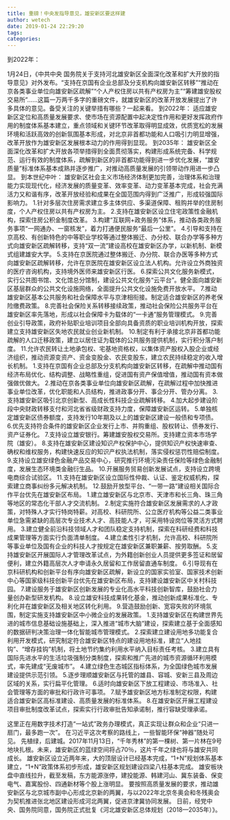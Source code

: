 ```yaml
---
title: 重磅！中央发指导意见，雄安新区要这样建
author: wetech
date: 2019-01-24 22:29:20
tags: 
categories: 
---
```

到2022年：
<!-- more -->
1月24日，《中共中央 国务院关于支持河北雄安新区全面深化改革和扩大开放的指导意见》对外发布。“支持在京国有企业总部及分支机构向雄安新区转移”“推动在京各类事业单位向雄安新区疏解”“个人产权住房以共有产权房为主”“筹建雄安股权交易所”……这篇一万两千多字的重磅文件，就雄安新区的改革开放发展提出了许多具体的意见。备受关注的关键举措有哪些？一起来看。
到2022年：
适应雄安新区定位和高质量发展要求、使市场在资源配置中起决定性作用和更好发挥政府作用的制度体系基本建立，重点领域和关键环节改革取得明显成效，优质宽松的发展环境和活跃高效的创新氛围基本形成，对北京非首都功能和人口吸引力明显增强，改革开放作为雄安新区发展根本动力的作用得到显现。
到2035年：
雄安新区全面深化改革和扩大开放各项举措得到全面贯彻落实，构建形成系统完备、科学规范、运行有效的制度体系，疏解到新区的非首都功能得到进一步优化发展，“雄安质量”标准体系基本成熟并逐步推广，对推动高质量发展的引领带动作用进一步凸显。
到本世纪中叶：
雄安新区社会主义市场经济体制更加完善，治理体系和治理能力实现现代化，经济发展的质量变革、效率变革、动力变革基本完成，社会充满活力又和谐有序，改革开放经验和成果在全国范围内得到广泛推广，形成较强国际影响力。
1.针对多层次住房需求建立多主体供应、多渠道保障、租购并举的住房制度，个人产权住房以共有产权房为主。
2.支持在雄安新区设立住宅政策性金融机构，探索住房公积金制度改革。
3.构建“互联网+政务服务”体系，推动各类政务服务事项“一网通办、一窗核发”，着力打通便民服务“最后一公里”。
4.引导和支持在京高校、有创新特色的中等职业学校等通过整体搬迁、办分校、联合办学等多种方式向雄安新区疏解转移，支持“双一流”建设高校在雄安新区办学，以新机制、新模式组建雄安大学。
5.支持在京医院通过整体搬迁、办分院、联合办医等多种方式向雄安新区疏解转移，允许在京医院在雄安新区设立法人机构。允许设立外商独资的医疗咨询机构，支持境外医师来雄安新区行医。
6.探索公共文化服务新模式，实行公共图书馆、文化馆总分馆制，建设公共文化服务“云平台”。健全面向雄安新区基层群众的公共文化设施网络，全面提升公共文化设施免费开放水平。
7.推动雄安新区基本公共服务和社会保障水平与京津相衔接。制定适合雄安新区的养老保险缴费政策。
8.完善社会保险关系转移接续政策，推动社会保险公共服务平台在雄安新区率先落地，形成以社会保障卡为载体的“一卡通”服务管理模式。
9.完善创业引导政策，政府补贴职业培训项目全部向具备资质的职业培训机构开放，探索建立支持雄安新区失地农民就业创业新机制。
10.制定有利于承接北京非首都功能疏解的人口迁移政策，建立以居住证为载体的公共服务提供机制，实行积分落户制度。
11.允许农民转让土地承包权、宅基地资格权，以集体资产股权入股企业或经济组织，推动资源变资产、资金变股金、农民变股东，建立农民持续稳定的收入增长机制。
1.支持在京国有企业总部及分支机构向雄安新区转移，在疏解中推动国有经济布局优化、结构调整、战略性重组，促进国有资产保值增值，推动国有资本做强做优做大。
2.推动在京各类事业单位向雄安新区疏解，在疏解过程中加快推进事业单位改革，优化职能和人员结构，推进政事分开、事企分开、管办分离。
3.支持雄安新区吸引北京创新型、高成长性科技企业疏解转移。
4.加大起步建设阶段中央财政转移支付和河北省省级财政支持力度，保障雄安新区运转。
5.单独核定雄安新区债券额度，支持发行10年期及以上的雄安新区建设一般债和专项债。
6.优先支持符合条件的雄安新区企业发行上市、并购重组、股权转让、债券发行、资产证券化。
7.支持设立雄安银行。筹建雄安股权交易所。支持建立资本市场学院（雄安）。
8.支持在雄安新区建设知识产权保护中心，提供知识产权快速审查、确权和维权服务，构建快速反应的知识产权执法机制，落实侵权惩罚性赔偿制度。
9.支持设立雄安绿色金融产品交易中心，研究推行环境污染责任保险等绿色金融制度，发展生态环境类金融衍生品。
10.开展服务贸易创新发展试点，支持设立跨境电商综合试验区。
11.支持在雄安新区设立国际性仲裁、认证、鉴定权威机构，探索建立商事纠纷多元解决机制。
12.鼓励开放型平台、“一带一路”建设相关国际合作平台优先在雄安新区布局。
1.建立雄安新区与北京市、天津市和长三角、珠三角等地区的常态化干部人才交流机制。
2.制定实施符合雄安新区发展需求的人才政策，对特殊人才实行特岗特薪。对高校、科研院所、公立医疗机构等公益二类事业单位急需紧缺的高层次专业技术人才、高技能人才，可采用特设岗位等灵活方式聘用。
3.建立健全前沿科技领域人才和团队稳定支持机制，探索在科研经费和科技成果管理等方面实行负面清单制度。
4.建立柔性引才机制，允许高校、科研院所等事业单位及国有企业的科技人才按规定在雄安新区兼职兼薪、按劳取酬。
5.支持雄安新区开展国际人才管理改革试点，为外籍创新创业人员提供更多签证和居留便利，建立外籍高层次人才申请永久居留和工作居留直通车制度。
6.引导现有在京科研机构和创新平台有序向雄安新区疏解，新设立的国家实验室、国家技术创新中心等国家级科技创新平台优先在雄安新区布局，支持建设雄安新区中关村科技园。
7.建设服务于雄安新区创新发展的专业化高水平科技创新智库，鼓励社会力量创办新型研发机构。
8.设立雄安科技成果转化基金，推动创新成果标准化、专利化并在雄安新区及相关地区转化利用。
9.营造鼓励创新、宽容失败的环境氛围，制定实施支持雄安新区中小微企业的发展政策。
1.支持雄安新区在构建世界先进的城市信息基础设施基础上，深入推进“城市大脑”建设，探索建立基于全面感知的数据研判决策治理一体化智能城市管理模式。
2.探索建立建设用地多功能复合利用开发模式，研究制定符合雄安新区特点的建设用地标准，建立“人地挂钩”、“增存挂钩”机制，将土地节约集约利用水平纳入目标责任考核。
3.建立具有国际先进水平的生活垃圾强制分类制度，探索和推广先进的城市资源循环利用模式，率先建成“无废城市”。
4.建立绿色生态城区指标体系，为全国绿色城市发展建设提供示范引领。
5.逐步理顺雄安新区与托管的雄县、容城、安新三县及周边区域的关系，实行扁平化管理。
6.适时向雄安新区下放工程建设、市场准入、社会管理等方面的审批和行政许可事项。
7.赋予雄安新区地方标准制定权限，构建适合雄安新区高标准建设、高质量发展的标准体系。
8.在雄安新区开展工程建设项目审批制度改革试点，探索实行行政审批告知承诺制，推行容缺受理承诺。
 
 
这里正在用数字技术打造“一站式”政务办理模式，真正实现让群众和企业“只进一扇门，最多跑一次”。在习近平这次考察的路线上，一些智能环保“神器”随处可见。先植绿，后建城。2017年11月13日，“千年秀林”的第一棵树、第一片林在9号地块扎根。未来，雄安新区的蓝绿空间将占70％，这片千年之绿也将与雄安共同成长。
雄安新区设立近两年来，大的顶层设计已经基本完成，“1+N”规划体系基本建立，“1+N”政策体系初步形成，雄安新区规划建设四梁八柱基本完成。
雄安板块盘中直线拉升，截至发稿，东方能源涨停，建投能源、韩建河山、冀东装备、保变电气、嘉寓股份、四通新材等个股上涨明显。
要按照高质量发展的要求，推动雄安新区与北京城市副中心形成北京新的两翼，与以2022年北京冬奥会和冬残奥会为契机推进张北地区建设形成河北两翼，促进京津冀协同发展。
日前，经党中央、国务院同意，国务院正式批复《河北雄安新区总体规划（2018—2035年）》。

